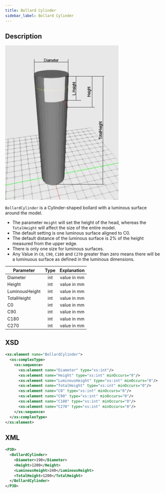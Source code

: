 ```yaml
---
title: Bollard Cylinder
sidebar_label: Bollard Cylinder
---
```


## Description

![Bollard Cylinder](/img/docs/geometry/parametric/bollard-cylinder.webp)

`BollardCylinder` is a Cylinder-shaped bollard with a luminous surface around the model.

- The parameter `Height` will set the height of the head, whereas the `TotalHeight` will affect the size of the entire model.
- The default setting is one luminous surface aligned to C0.
- The default distance of the luminous surface is 2% of the height measured from the upper edge.
- There is only one size for luminous surfaces.
- Any Value in `C0`, `C90`, `C180` and `C270` greater than zero means there will be a luminuous surface as defined in the luminous dimensions.

| Parameter      | Type | Explanation |
| -------------- | :--: | :---------: |
| Diameter       | int  | value in mm |
| Height         | int  | value in mm |
| LuminousHeight | int  | value in mm |
| TotalHeight    | int  | value in mm |
| C0             | int  | value in mm |
| C90            | int  | value in mm |
| C180           | int  | value in mm |
| C270           | int  | value in mm |

## XSD

```xml
<xs:element name="BollardCylinder">
  <xs:complexType>
    <xs:sequence>
      <xs:element name="Diameter" type="xs:int"/>
      <xs:element name="Height" type="xs:int" minOccurs="0"/>
      <xs:element name="LuminousHeight" type="xs:int" minOccurs="0"/>
      <xs:element name="TotalHeight" type="xs:int" minOccurs="0"/>
      <xs:element name="C0" type="xs:int" minOccurs="0"/>
      <xs:element name="C90" type="xs:int" minOccurs="0"/>
      <xs:element name="C180" type="xs:int" minOccurs="0"/>
      <xs:element name="C270" type="xs:int" minOccurs="0"/>
    </xs:sequence>
  </xs:complexType>
</xs:element>
```

## XML

```xml
<P3D>
  <BollardCylinder>
    <Diameter>190</Diameter>
    <Height>1200</Height>
    <LuminousHeight>240</LuminousHeight>
    <TotalHeight>1200</TotalHeight>
  </BollardCylinder>
</P3D>
```